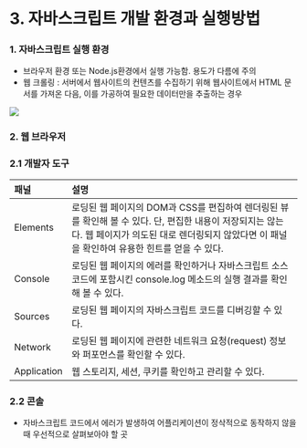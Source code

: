 # 3. 자바스크립트 개발 환경과 실행방법

### 1. 자바스크립트 실행 환경

- 브라우저 환경 또는 Node.js환경에서 실행 가능함. 용도가 다름에 주의
- 웹 크롤링 : 서버에서 웹사이트의 컨텐츠를 수집하기 위해 웹사이트에서 HTML 문서를 가져온 다음, 이를 가공하여 필요한 데이터만을 추출하는 경우

![](https://poiemaweb.com/assets/fs-images/3-1.png)

### 2. 웹 브라우저

### 2.1 개발자 도구

| 패널        | 설명                                                         |
| :---------- | :----------------------------------------------------------- |
| Elements    | 로딩된 웹 페이지의 DOM과 CSS를 편집하여 렌더링된 뷰를 확인해 볼 수 있다. 단, 편집한 내용이 저장되지는 않는다. 웹 페이지가 의도된 대로 렌더링되지 않았다면 이 패널을 확인하여 유용한 힌트를 얻을 수 있다. |
| Console     | 로딩된 웹 페이지의 에러를 확인하거나 자바스크립트 소스코드에 포함시킨 console.log 메소드의 실행 결과를 확인해 볼 수 있다. |
| Sources     | 로딩된 웹 페이지의 자바스크립트 코드를 디버깅할 수 있다.     |
| Network     | 로딩된 웹 페이지에 관련한 네트워크 요청(request) 정보와 퍼포먼스를 확인할 수 있다. |
| Application | 웹 스토리지, 세션, 쿠키를 확인하고 관리할 수 있다.           |

### 2.2 콘솔

- 자바스크립트 코드에서 에러가 발생하여 어플리케이션이 정삭적으로 동작하지 않을 때 우선적으로 살펴보아야 할 곳
